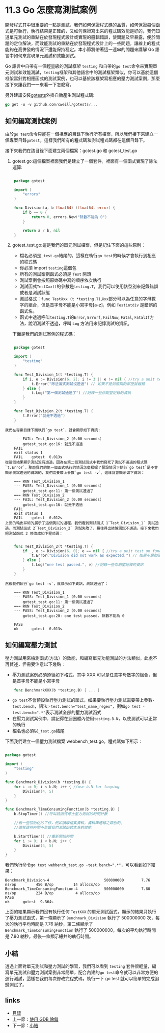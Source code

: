 # 11.3 Go 怎麼寫測試案例
開發程式其中很重要的一點是測試，我們如何保證程式碼的品質，如何保證每個函式是可執行，執行結果是正確的，又如何保證寫出來的程式碼效能是好的，我們知道單元測試的重點在於發現程式設計或實現的邏輯錯誤，使問題及早暴露，便於問題的定位解決，而效能測試的重點在於發現程式設計上的一些問題，讓線上的程式能夠在高併發的情況下還能保持穩定。本小節將帶著這一連串的問題來講解 Go 語言中如何來實現單元測試和效能測試。

Go 語言中自帶有一個輕量級的測試框架 `testing` 和自帶的`go test`命令來實現單元測試和效能測試，`testing`框架和其他語言中的測試框架類似，你可以基於這個框架寫針對相應函式的測試案例，也可以基於該框架寫相應的壓力測試案例，那麼接下來讓我們一一來看一下怎麼寫。

另外建議安裝[gotests](https://github.com/cweill/gotests)外掛自動產生測試程式碼:

```Go
go get -u -v github.com/cweill/gotests/...

```

## 如何編寫測試案例
由於`go test`命令只能在一個相應的目錄下執行所有檔案，所以我們接下來建立一個專案目錄`gotest`，這樣我們所有的程式碼和測試程式碼都在這個目錄下。

接下來我們在該目錄下面建立兩個檔案：gotest.go 和 gotest_test.go

1. gotest.go:這個檔案裡面我們是建立了一個套件，裡面有一個函式實現了除法運算:

```Go

	package gotest

	import (
		"errors"
	)

	func Division(a, b float64) (float64, error) {
		if b == 0 {
			return 0, errors.New("除數不能為 0")
		}

		return a / b, nil
	}

```

2. gotest_test.go:這是我們的單元測試檔案，但是記住下面的這些原則：

	- 檔名必須是`_test.go`結尾的，這樣在執行`go test`的時候才會執行到相應的程式碼
	- 你必須 import `testing`這個包
	- 所有的測試案例函式必須是 `Test` 開頭
	- 測試案例會按照原始碼中寫的順序依次執行
	- 測試函式`TestXxx()`的參數是`testing.T`，我們可以使用該型別來記錄錯誤或者是測試狀態
	- 測試格式：`func TestXxx (t *testing.T)`,`Xxx`部分可以為任意的字母數字的組合，但是首字母不能是小寫字母[a-z]，例如 `Testintdiv` 是錯誤的函式名。
	- 函式中透過呼叫`testing.T`的`Error`, `Errorf`, `FailNow`, `Fatal`, `FatalIf`方法，說明測試不透過，呼叫 `Log` 方法用來記錄測試的資訊。

	下面是我們的測試案例的程式碼：

```Go

	package gotest

	import (
		"testing"
	)

	func Test_Division_1(t *testing.T) {
		if i, e := Division(6, 2); i != 3 || e != nil { //try a unit test on function
			t.Error("除法函式測試沒透過") // 如果不是如預期的那麼就報錯
		} else {
			t.Log("第一個測試通過了") //記錄一些你期望記錄的資訊
		}
	}

	func Test_Division_2(t *testing.T) {
		t.Error("就是不透過")
	}

```

	我們在專案目錄下面執行`go test`，就會顯示如下資訊：

		--- FAIL: Test_Division_2 (0.00 seconds)
			gotest_test.go:16: 就是不透過
		FAIL
		exit status 1
		FAIL	gotest	0.013s
	從這個結果顯示測試沒有透過，因為在第二個測試函式中我們寫死了測試不透過的程式碼`t.Error`，那麼我們的第一個函式執行的情況怎麼樣呢？預設情況下執行`go test`是不會顯示測試透過的資訊的，我們需要帶上參數`go test -v`，這樣就會顯示如下資訊：

		=== RUN Test_Division_1
		--- PASS: Test_Division_1 (0.00 seconds)
			gotest_test.go:11: 第一個測試通過了
		=== RUN Test_Division_2
		--- FAIL: Test_Division_2 (0.00 seconds)
			gotest_test.go:16: 就是不透過
		FAIL
		exit status 1
		FAIL	gotest	0.012s
	上面的輸出詳細的展示了這個測試的過程，我們看到測試函式 1`Test_Division_1` 測試透過，而測試函式 2`Test_Division_2` 測試失敗了，最後得出結論測試不透過。接下來我們把測試函式 2 修改成如下程式碼：

```Go

	func Test_Division_2(t *testing.T) {
		if _, e := Division(6, 0); e == nil { //try a unit test on function
			t.Error("Division did not work as expected.") // 如果不是如預期的那麼就報錯
		} else {
			t.Log("one test passed.", e) //記錄一些你期望記錄的資訊
		}
	}
```
	然後我們執行`go test -v`，就顯示如下資訊，測試通過了：

		=== RUN Test_Division_1
		--- PASS: Test_Division_1 (0.00 seconds)
			gotest_test.go:11: 第一個測試通過了
		=== RUN Test_Division_2
		--- PASS: Test_Division_2 (0.00 seconds)
			gotest_test.go:20: one test passed. 除數不能為 0

		PASS
		ok  	gotest	0.013s

## 如何編寫壓力測試
壓力測試用來檢測函式(方法）的效能，和編寫單元功能測試的方法類似，此處不再贅述，但需要注意以下幾點：

- 壓力測試案例必須遵循如下格式，其中 XXX 可以是任意字母數字的組合，但是首字母不能是小寫字母

```Go
	func BenchmarkXXX(b *testing.B) { ... }
```

- `go test`不會預設執行壓力測試的函式，如果要執行壓力測試需要帶上參數`-test.bench`，語法:`-test.bench="test_name_regex"`，例如`go test -test.bench=".*"`表示測試全部的壓力測試函式
- 在壓力測試案例中，請記得在迴圈體內使用`testing.B.N`，以使測試可以正常的執行
- 檔名也必須以`_test.go`結尾

下面我們建立一個壓力測試檔案 webbench_test.go，程式碼如下所示：

```Go

package gotest

import (
	"testing"
)

func Benchmark_Division(b *testing.B) {
	for i := 0; i < b.N; i++ { //use b.N for looping
		Division(4, 5)
	}
}

func Benchmark_TimeConsumingFunction(b *testing.B) {
	b.StopTimer() //呼叫該函式停止壓力測試的時間計數

	//做一些初始化的工作，例如讀取檔案資料，資料庫連線之類別的,
	//這樣這些時間不影響我們測試函式本身的效能

	b.StartTimer() //重新開始時間
	for i := 0; i < b.N; i++ {
		Division(4, 5)
	}
}

```

我們執行命令`go test webbench_test.go -test.bench=".*"`，可以看到如下結果：
```
Benchmark_Division-4   	                     500000000	      7.76 ns/op	     456 B/op	      14 allocs/op
Benchmark_TimeConsumingFunction-4            500000000	      7.80 ns/op	     224 B/op	       4 allocs/op
PASS
ok  	gotest	9.364s
```

上面的結果顯示我們沒有執行任何 `TestXXX` 的單元測試函式，顯示的結果只執行了壓力測試函式，第一條顯示了 `Benchmark_Division` 執行了 500000000 次，每次的執行平均時間是 7.76 納秒，第二條顯示了 `Benchmark_TimeConsumingFunction` 執行了 500000000，每次的平均執行時間是 7.80 納秒。最後一條顯示總共的執行時間。

## 小結
透過上面對單元測試和壓力測試的學習，我們可以看到 `testing` 套件很輕量，編寫單元測試和壓力測試案例非常簡單，配合內建的`go test`命令就可以非常方便的進行測試，這樣在我們每次修改完程式碼，執行一下 go test 就可以簡單的完成迴歸測試了。


## links
   * [目錄](<preface.md>)
   * 上一節：[使用 GDB 除錯](<11.2.md>)
   * 下一節：[小結](<11.4.md>)
